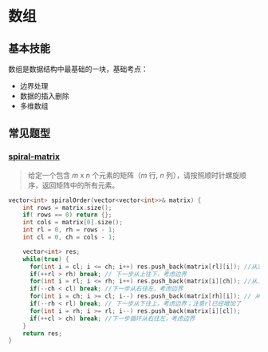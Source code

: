# 数组

## 基本技能

数组是数据结构中最基础的一块，基础考点：

- 边界处理
- 数据的插入删除
- 多维数组

## 常见题型

### [spiral-matrix](https://leetcode-cn.com/problems/spiral-matrix/)

> 给定一个包含 *m* x *n* 个元素的矩阵（*m* 行, *n* 列），请按照顺时针螺旋顺序，返回矩阵中的所有元素。

```cpp
vector<int> spiralOrder(vector<vector<int>>& matrix) {
    int rows = matrix.size();
    if( rows == 0) return {};
    int cols = matrix[0].size();
    int rl = 0, rh = rows - 1;
    int cl = 0, ch = cols - 1;

    vector<int> res;
    while(true) {
      for(int i = cl; i <= ch; i++) res.push_back(matrix[rl][i]); //从左往右
      if(++rl > rh) break; // 下一步从上往下，考虑边界
      for(int i = rl; i <= rh; i++) res.push_back(matrix[i][ch]); //从上往下
      if(--ch < cl) break; //下一步从右往左，考虑边界
      for(int i = ch; i >= cl; i--) res.push_back(matrix[rh][i]); // 从右往左
      if(--rh < rl) break; // 下一步从下往上，考虑边界；注意rl已经增加了
      for(int i = rh; i >= rl; i--) res.push_back(matrix[i][cl]);
      if(++cl > ch) break; //下一步循环从右往左，考虑边界
    }
    return res;
}
```

